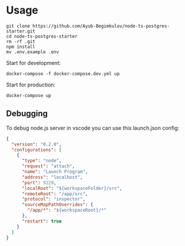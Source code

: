 # Usage

```shell
git clone https://github.com/Ayub-Begimkulov/node-ts-postgres-starter.git
cd node-ts-postgres-starter
rm -rf .git
npm install
mv .env.example .env
```

Start for development:
```shell
docker-compose -f docker-compose.dev.yml up
```

Start for production:
```shell
docker-compose up
```
## Debugging

To debug node.js server in vscode you can use this launch.json config:

```json
{
  "version": "0.2.0",
  "configurations": [
    {
      "type": "node",
      "request": "attach",
      "name": "Launch Program",
      "address": "localhost",
      "port": 9229,
      "localRoot": "${workspaceFolder}/src",
      "remoteRoot": "/app/src",
      "protocol": "inspector",
      "sourceMapPathOverrides": {
        "/app/*": "${workspaceRoot}/*"
      },
      "restart": true
    }
  ]
}
```

